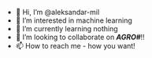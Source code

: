 - 👋 Hi, I’m @aleksandar-mil
- 👀 I’m interested in machine learning
- 🌱 I’m currently learning nothing
- 💞️ I’m looking to collaborate on ***AGRO#***!!
- 📫 How to reach me - how you want!

<!---
aleksandar-mil/aleksandar-mil is a ✨ special ✨ repository because its `README.md` (this file) appears on your GitHub profile.
You can click the Preview link to take a look at your changes.
--->
